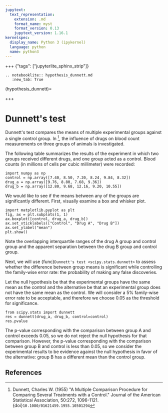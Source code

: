 ```yaml
---
jupytext:
  text_representation:
    extension: .md
    format_name: myst
    format_version: 0.13
    jupytext_version: 1.16.1
kernelspec:
  display_name: Python 3 (ipykernel)
  language: python
  name: python3
---
```


+++ {"tags": ["jupyterlite_sphinx_strip"]}

```{eval-rst}
.. notebooklite:: hypothesis_dunnett.md
   :new_tab: True
```

(hypothesis_dunnett)=

+++

# Dunnett's test

Dunnett's test compares the means of multiple experimental groups against a
single control group. In [^1], the influence of drugs on blood count
measurements on three groups of animals is investigated.

The following table summarizes the results of the experiment in which two groups
received different drugs, and one group acted as a control. Blood counts (in
millions of cells per cubic millimeter) were recorded:

```{code-cell}
import numpy as np
control = np.array([7.40, 8.50, 7.20, 8.24, 9.84, 8.32])
drug_a = np.array([9.76, 8.80, 7.68, 9.36])
drug_b = np.array([12.80, 9.68, 12.16, 9.20, 10.55])
```

We would like to see if the means between any of the groups are
significantly different. First, visually examine a box and whisker plot.

```{code-cell}
import matplotlib.pyplot as plt
fig, ax = plt.subplots(1, 1)
ax.boxplot([control, drug_a, drug_b])
ax.set_xticklabels(["Control", "Drug A", "Drug B"])
ax.set_ylabel("mean")
plt.show()
```

Note the overlapping interquartile ranges of the drug A group and control group
and the apparent separation between the drug B group and control group.

Next, we will use {func}`Dunnett's test <scipy.stats.dunnett>` to assess whether
the difference between group means is significant while controlling the
family-wise error rate: the probability of making any false discoveries.

Let the null hypothesis be that the experimental groups have the same mean as
the control and the alternative be that an experimental group does not have the
same mean as the control. We will consider a 5% family-wise error rate to be
acceptable, and therefore we choose 0.05 as the threshold for significance.

```{code-cell}
from scipy.stats import dunnett
res = dunnett(drug_a, drug_b, control=control)
res.pvalue
```

The p-value corresponding with the comparison between group A and control
exceeds 0.05, so we do not reject the null hypothesis for that comparison.
However, the p-value corresponding with the comparison between group B and
control is less than 0.05, so we consider the experimental results to be
evidence against the null hypothesis in favor of the alternative: group B has a
different mean than the control group.

## References

[^1]: Dunnett, Charles W. (1955) "A Multiple Comparison Procedure for Comparing
Several Treatments with a Control." Journal of the American Statistical
Association, 50:272, 1096-1121. {doi}`10.1080/01621459.1955.10501294`

